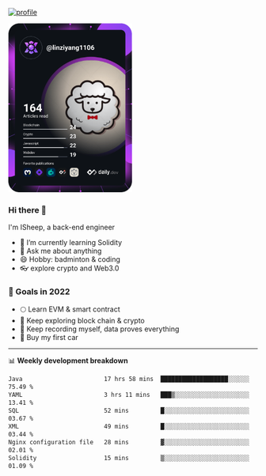 [![profile](http://img.codelin.xyz/hello-im-isheep.svg)](https://www.calligrapher.ai/)

<a href="https://app.daily.dev/linziyang1106"><img src="/devcard.png" width="250" alt="ISheep's Dev Card"/></a>

### Hi there 🐏

I'm ISheep, a back-end engineer

- 🔭 I’m currently learning Solidity
- 💬 Ask me about anything
- 😄 Hobby: badminton & coding
- 👓 explore crypto and Web3.0

### 🚀 Goals in 2022
+ 🌕 Learn EVM & smart contract
+ 🤔 Keep exploring block chain & crypto
+ 🐏 Keep recording myself, data proves everything
+ 🚗 Buy my first car

-------

📊 **Weekly development breakdown**
<!--START_SECTION:waka-->

```text
Java                       17 hrs 58 mins  ███████████████████░░░░░░   75.49 %
YAML                       3 hrs 11 mins   ███▒░░░░░░░░░░░░░░░░░░░░░   13.41 %
SQL                        52 mins         █░░░░░░░░░░░░░░░░░░░░░░░░   03.67 %
XML                        49 mins         █░░░░░░░░░░░░░░░░░░░░░░░░   03.44 %
Nginx configuration file   28 mins         ▓░░░░░░░░░░░░░░░░░░░░░░░░   02.01 %
Solidity                   15 mins         ▒░░░░░░░░░░░░░░░░░░░░░░░░   01.09 %
```

<!--END_SECTION:waka-->
